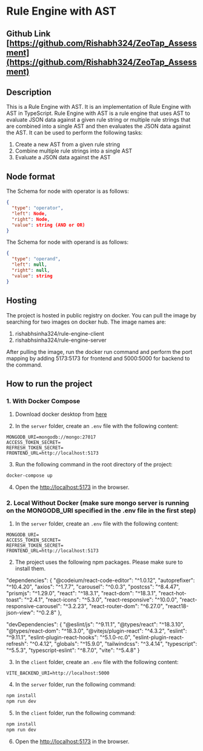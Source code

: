 # Rule Engine with AST

## Github Link [https://github.com/Rishabh324/ZeoTap_Assessment](https://github.com/Rishabh324/ZeoTap_Assessment)

## Description

This is a Rule Engine with AST. It is an implementation of Rule Engine with AST in TypeScript. Rule Engine with AST is a rule engine that uses AST to evaluate JSON data against a given rule string or multiple rule strings that are combined into a single AST and then evaluates the JSON data against the AST. It can be used to perform the following tasks:

1. Create a new AST from a given rule string
2. Combine multiple rule strings into a single AST
3. Evaluate a JSON data against the AST

## Node format

The Schema for node with operator is as follows:

```json
{
  "type": "operator",
  "left": Node,
  "right": Node,
  "value": string (AND or OR)
}
```

The Schema for node with operand is as follows:

```json
{
  "type": "operand",
  "left": null,
  "right": null,
  "value": string
}
```

## Hosting

The project is hosted in public registry on docker. You can pull the image by searching for two images on docker hub. The image names are:

1. rishabhsinha324/rule-engine-client
2. rishabhsinha324/rule-engine-server

After pulling the image, run the docker run command and perform the port mapping by adding 5173:5173 for frontend and 5000:5000 for backend to the command.


## How to run the project

### 1. With Docker Compose

1. Download docker desktop from [here](https://www.docker.com/products/docker-desktop/)

2. In the `server` folder, create an `.env` file with the following content:

```text
MONGODB_URI=mongodb://mongo:27017
ACCESS_TOKEN_SECRET=
REFRESH_TOKEN_SECRET=
FRONTEND_URL=http://localhost:5173
```

3. Run the following command in the root directory of the project:

```bash
docker-compose up
```

4. Open the [http://localhost:5173](http://localhost:5173) in the browser.

### 2. Local Without Docker (make sure mongo server is running on the MONGODB_URI specified in the .env file in the first step)

1. In the `server` folder, create an `.env` file with the following content:

```text
MONGODB_URI=
ACCESS_TOKEN_SECRET=
REFRESH_TOKEN_SECRET=
FRONTEND_URL=http://localhost:5173
```

2. The project uses the following npm packages. Please make sure to install them.

"dependencies": {
"@codeium/react-code-editor": "^1.0.12",
"autoprefixer": "^10.4.20",
"axios": "^1.7.7",
"carousel": "^0.0.3",
"postcss": "^8.4.47",
"prismjs": "^1.29.0",
"react": "^18.3.1",
"react-dom": "^18.3.1",
"react-hot-toast": "^2.4.1",
"react-icons": "^5.3.0",
"react-responsive": "^10.0.0",
"react-responsive-carousel": "^3.2.23",
"react-router-dom": "^6.27.0",
"react18-json-view": "^0.2.8"
},

"devDependencies": {
"@eslint/js": "^9.11.1",
"@types/react": "^18.3.10",
"@types/react-dom": "^18.3.0",
"@vitejs/plugin-react": "^4.3.2",
"eslint": "^9.11.1",
"eslint-plugin-react-hooks": "^5.1.0-rc.0",
"eslint-plugin-react-refresh": "^0.4.12",
"globals": "^15.9.0",
"tailwindcss": "^3.4.14",
"typescript": "^5.5.3",
"typescript-eslint": "^8.7.0",
"vite": "^5.4.8"
}

3. In the `client` folder, create an `.env` file with the following content:

```text
VITE_BACKEND_URI=http://localhost:5000
```

4. In the `server` folder, run the following command:

```bash
npm install
npm run dev
```

5. In the `client` folder, run the following command:

```bash
npm install
npm run dev
```

6. Open the [http://localhost:5173](http://localhost:5173) in the browser.
